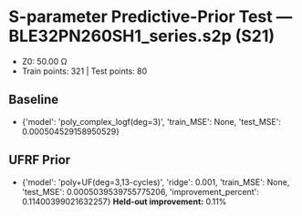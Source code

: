 # S-parameter Predictive-Prior Test — BLE32PN260SH1_series.s2p (S21)
- Z0: 50.00 Ω
- Train points: 321  |  Test points: 80

## Baseline
- {'model': 'poly_complex_logf(deg=3)', 'train_MSE': None, 'test_MSE': 0.000504529158950529}

## UFRF Prior
- {'model': 'poly+UF(deg=3,13-cycles)', 'ridge': 0.001, 'train_MSE': None, 'test_MSE': 0.0005039539755775206, 'improvement_percent': 0.11400399021632257}
**Held-out improvement:** 0.11%